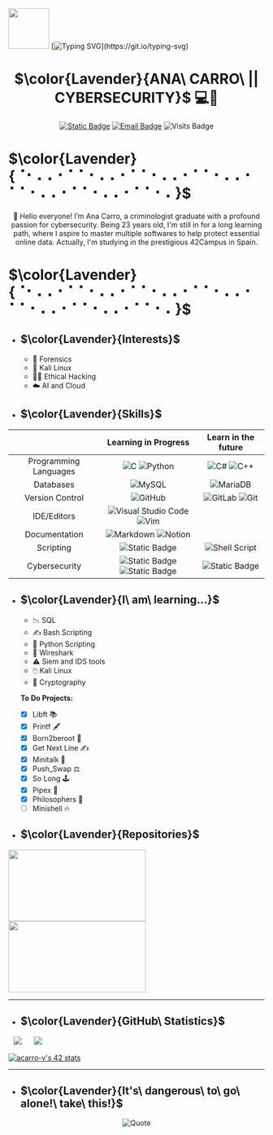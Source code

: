 <img src="https://media.giphy.com/media/v1.Y2lkPTc5MGI3NjExOWdoZ2xwYmdwdW4xeHVoajNra2tjdWEyODV1OXVlbGI1aXE4Z2ZsbiZlcD12MV9pbnRlcm5hbF9naWZfYnlfaWQmY3Q9Zw/4TrKGDZrcugHAt2VBc/giphy.gif" width="80" height="80" />   [![Typing SVG](https://readme-typing-svg.demolab.com?font=Roboto&weight=200&size=60&duration=2000&pause=2000&color=FAB3EA&center=true&vCenter=true&random=false&width=435&lines=Hello+World!)](https://git.io/typing-svg)

<div align="center"> 
  
# $\color{Lavender}{ANA\ CARRO\ || CYBERSECURITY}$ 💻🔐
[![Static Badge](https://img.shields.io/badge/Linkedin-%2350A7E0?style=flat&logo=linkedin)](https://www.linkedin.com/in/ana-carro-v%C3%A1zquez) [![Email Badge](https://img.shields.io/badge/Gmail-%23fab3ea?style=flat&logo=Gmail&logoColor=%23ffffff)](mailto:anacarrovaz@gmail.com?subject=Test) ![Visits Badge](https://komarev.com/ghpvc/?username=Anacava2000&color=ff69b4&abbreviated=true)
</div>

# $\color{Lavender}{⠈⠂⠄⠄⠂⠁⠁⠂⠄⠄⠂⠁⠁⠂⠄⠄⠂⠁⠁⠂⠄⠄⠂⠁⠁⠂⠄⠄⠂⠁⠁⠂⠄⠄⠂⠁⠁⠂⠄}$

<div align="center"> 
  👋 Hello everyone! I’m Ana Carro, a criminologist graduate with a profound passion for cybersecurity. Being 23 years old, I'm still in for a long learning path, where I aspire to master multiple softwares to help protect essential online data. Actually, I'm studying in the prestigious 42Campus in Spain.
</div>

# $\color{Lavender}{⠈⠂⠄⠄⠂⠁⠁⠂⠄⠄⠂⠁⠁⠂⠄⠄⠂⠁⠁⠂⠄⠄⠂⠁⠁⠂⠄⠄⠂⠁⠁⠂⠄⠄⠂⠁⠁⠂⠄}$
- ## $\color{Lavender}{Interests}$

  - :key: Forensics
  - :dragon: Kali Linux
  - :woman_technologist: Ethical Hacking
  - :cloud: AI and Cloud

- ## $\color{Lavender}{Skills}$

<div align="center"> 
  
|  | Learning in Progress | Learn in the future |
| :-----: | :-----: | :-----: |
| Programming Languages | ![C](https://img.shields.io/badge/c-%2300599C.svg?style=for-the-badge&logo=c&logoColor=white) ![Python](https://img.shields.io/badge/python-3670A0?style=for-the-badge&logo=python&logoColor=ffdd54) | 	![C#](https://img.shields.io/badge/c%23-%23239120.svg?style=for-the-badge&logo=csharp&logoColor=white) ![C++](https://img.shields.io/badge/c++-%2300599C.svg?style=for-the-badge&logo=c%2B%2B&logoColor=white) |
|Databases| ![MySQL](https://img.shields.io/badge/mysql-4479A1.svg?style=for-the-badge&logo=mysql&logoColor=white) | ![MariaDB](https://img.shields.io/badge/MariaDB-003545?style=for-the-badge&logo=mariadb&logoColor=white)|
|Version Control|	![GitHub](https://img.shields.io/badge/github-%23121011.svg?style=for-the-badge&logo=github&logoColor=white)|![GitLab](https://img.shields.io/badge/gitlab-%23181717.svg?style=for-the-badge&logo=gitlab&logoColor=white) ![Git](https://img.shields.io/badge/git-%23F05033.svg?style=for-the-badge&logo=git&logoColor=white)|
|IDE/Editors|![Visual Studio Code](https://img.shields.io/badge/Visual%20Studio%20Code-0078d7.svg?style=for-the-badge&logo=visual-studio-code&logoColor=white) ![Vim](https://img.shields.io/badge/VIM-%2311AB00.svg?style=for-the-badge&logo=vim&logoColor=white) ||
|Documentation| ![Markdown](https://img.shields.io/badge/markdown-%23000000.svg?style=for-the-badge&logo=markdown&logoColor=white) ![Notion](https://img.shields.io/badge/Notion-%23000000.svg?style=for-the-badge&logo=notion&logoColor=white)||
|Scripting| ![Static Badge](https://img.shields.io/badge/BASH%20SHELL-%234EAA25?style=for-the-badge&logo=gnubash&logoColor=white) | ![Shell Script](https://img.shields.io/badge/shell_script-%23121011.svg?style=for-the-badge&logo=gnu-bash&logoColor=white) |
|Cybersecurity|![Static Badge](https://img.shields.io/badge/WIRESHARK-%231679A7?style=for-the-badge&logo=wireshark&logoColor=white) ![Static Badge](https://img.shields.io/badge/KALI%20LINUX-%23557C94?style=for-the-badge&logo=kalilinux&logoColor=white) |![Static Badge](https://img.shields.io/badge/SNORT-%23F6A7AA?style=for-the-badge&logo=snort&logoColor=black)|

</div>


- ## $\color{Lavender}{I\ am\ learning...}$
   - 📉 SQL
   - ✍️ Bash Scripting
   - 🐍 Python Scripting
   - 🦈 Wireshark
   - ⚠️ Siem and IDS tools
   - 🖱️ Kali Linux
   - 🔐 Cryptography

  **To Do Projects:**
  - [x] Libft 📚
  - [x] Printf 🖋️
  - [x] Born2beroot 🤖
  - [x] Get Next Line ✍️
  - [x] Minitalk 💬
  - [x] Push_Swap ⚖
  - [x] So Long 🕹️
  - [x] Pipex 🚗
  - [x] Philosophers 🤔
  - [ ] Minishell 🔥

- ## $\color{Lavender}{Repositories}$

[<img width="270" height="140" src="https://github.com/user-attachments/assets/71498c99-61a2-4d01-a073-53f5afd074da">](https://github.com/Ancava2000/42Cursus/tree/main)
[<img width="270" height="140" src="https://github.com/user-attachments/assets/6d6d77d0-a0f7-49e9-b6f5-8f53a31a6eea">](https://github.com/Ancava2000/Cybersecurity-Portfolio)

***
- ## $\color{Lavender}{GitHub\ Statistics}$

<p>
    <img src="https://github-readme-streak-stats.herokuapp.com/?user=Ancava2000&theme=midnight-purple&hide_border=true)<br/>"hspace="10" >
    <img src="https://github-readme-stats.vercel.app/api/top-langs/?username=Ancava2000&theme=midnight-purple&hide_border=true&include_all_commits=true&count_private=false&layout=compact"hspace="10" >
  
  [![acarro-v's 42 stats](https://badge.mediaplus.ma/starryblue/acarro-v?1337Badge=off&UM6P=off)](https://github.com/oakoudad/badge42)
</p>

***




- ## $\color{Lavender}{It's\ dangerous\ to\ go\ alone!\ take\ this!}$
<div align="center"> 
  
  ![Quote](https://github-readme-quotes-bay.vercel.app/quote?theme=default&animation=grow_out_in&layout=samuel&font=default&fontColor=black&bgColor=plum)
  
</div>

